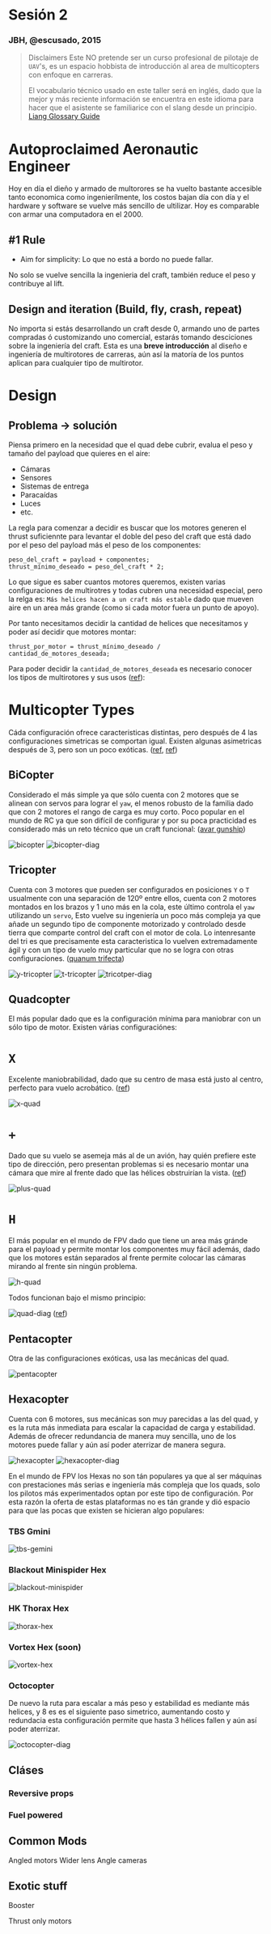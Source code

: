 # Sesión 2
### JBH, @escusado, 2015

> Disclaimers
> Este NO pretende ser un curso profesional de pilotaje de `UAV`'s, es un espacio
> hobbista de introducción al area de multicopters con enfoque en carreras.
>
> El vocabulario técnico usado en este taller será en inglés, dado que la mejor y
> más reciente información se encuentra en este idioma para hacer que el asistente
> se familiarice con el slang desde un principio.
> [Liang Glossary Guide](http://blog.oscarliang.net/quadcopter-acronyms-term-glossary-word-drone/)

# Autoproclaimed Aeronautic Engineer

Hoy en día el dieño y armado de multorores se ha vuelto bastante accesible tanto
economica como ingenierílmente, los costos bajan día con día y el hardware y software
se vuelve más sencillo de ultilizar. Hoy es comparable con armar una computadora
en el 2000.

## #1 Rule

- Aim for simplicity: Lo que no está a bordo no puede fallar.

No solo se vuelve sencilla la ingenieria del craft, también reduce el peso y
contribuye al lift.

## Design and iteration (Build, fly, crash, repeat)

No importa si estás desarrollando un craft desde 0, armando uno de partes compradas
ó customizando uno comercial, estarás tomando desciciones sobre la ingeniería del
craft. Esta es una **breve introducción** al diseño e ingeniería de multirotores de
carreras, aún así la matoría de los puntos aplican para cualquier tipo de multirotor.

# Design

## Problema -> solución

Piensa primero en la necesidad que el quad debe cubrir, evalua el peso y tamaño
del payload que quieres en el aire:

- Cámaras
- Sensores
- Sistemas de entrega
- Paracaídas
- Luces
- etc.

La regla para comenzar a decidir es buscar que los motores generen el thrust
suficiennte para levantar el doble del peso del craft que está dado por
el peso del payload más el peso de los componentes:

```
peso_del_craft = payload + componentes;
thrust_mínimo_deseado = peso_del_craft * 2;
```
Lo que sigue es saber cuantos motores queremos, existen varias configuraciones
de multirotres y todas cubren una necesidad especial, pero la relga es: `Más helices
hacen a un craft más estable` dado que mueven aire en un area más grande (como
si cada motor fuera un punto de apoyo).

Por tanto necesitamos decidir la cantidad de helices que necesitamos y poder
así decidir que motores montar:

```
thrust_por_motor = thrust_mínimo_deseado / cantidad_de_motores_deseada;
```

Para poder decidir la `cantidad_de_motores_deseada` es necesario conocer los
tipos de multirotores y sus usos ([ref](http://blog.oscarliang.net/how-to-choose-motor-and-propeller-for-quadcopter/)):

# Multicopter Types

Cáda configuración ofrece caracteristicas distintas, pero después de 4 las configuraciones
simetricas se comportan igual. Existen algunas asimetricas después de 3, pero son un
poco exóticas. ([ref](http://www.dronethusiast.com/what-you-should-know-about-multicopter-configurations/), [ref](http://www.computersrwilde.com/Projects/hexacopter/design1.html))

## BiCopter

Considerado el más simple ya que sólo cuenta con 2 motores que se alinean con servos
para lograr el `yaw`, el menos robusto de la familia dado que con 2
motores el rango de carga es muy corto. Poco popular en el mundo de RC ya que
son difícil de configurar y por su poca practicidad es considerado más un reto
técnico que un craft funcional: ([avar gunship](http://flitetest.com/articles/Avatar_Gunship_Scratch_Build))

![bicopter](/img/bicopter.jpg)
![bicopter-diag](/img/bicopter-diag.jpg)



## Tricopter

Cuenta con 3 motores que pueden ser configurados en posiciones `Y` o `T` usualmente
con una separación de 120º entre ellos, cuenta con 2 motores montados en los
brazos y 1 uno más en la cola, este último controla el `yaw` utilizando un `servo`,
Esto vuelve su ingeniería un poco más compleja ya que añade un segundo tipo de
componente motorizado y controlado desde tierra que comparte control del craft
con el motor de cola. Lo intenresante del tri es que precisamente esta caracteristica
lo vuelven extremadamente ágil y con un tipo de vuelo muy particular que no se
logra con otras configuraciones. ([quanum trifecta](https://www.youtube.com/watch?v=wD3rhzxb9I8))

![y-tricopter](/img/y-tricopter.png)
![t-tricopter](/img/t-tricopter.png)
![tricotper-diag](/img/tricopter-diag.jpg)

## Quadcopter

El más popular dado que es la configuración mínima para maniobrar con un sólo tipo
de motor. Existen várias configuraciónes:

# `X`

Excelente maniobrabilidad, dado que su centro de masa está justo al centro, perfecto
para vuelo acrobático. ([ref](https://www.youtube.com/watch?v=oR3q4hlmoEo))

![x-quad](/img/x-quad.jpg)

# `+`

Dado que su vuelo se asemeja más al de un avión, hay quién prefiere este tipo de
dirección, pero presentan problemas si es necesario montar una cámara que mire al
frente dado que las hélices obstruirían la vista. ([ref](https://www.youtube.com/watch?v=Cwx5GqKW--8))

![plus-quad](/img/plus-quad.jpg)

# `H`

El más popular en el mundo de FPV dado que tiene un area más gránde para el payload
y permite montar los componentes muy fácil además, dado que los motores están
separados al frente permite colocar las cámaras mirando al frente sin ningún problema.

![h-quad](/img/h-quad.jpg)

Todos funcionan bajo el mismo principio:

![quad-diag](/img/quad-diag.jpg)
([ref](https://sites.google.com/site/npaecopterguide/multirotor_getting_started/flight-theory-multi-rotor))

## Pentacopter

Otra de las configuraciones exóticas, usa las mecánicas del quad.

![pentacopter](/img/pentacopter.png)

## Hexacopter

Cuenta con 6 motores, sus mecánicas son muy parecidas a las del quad, y es la
ruta más inmediata para escalar la capacidad de carga y estabilidad. Además de
ofrecer redundancia de manera muy sencilla, uno de los motores puede fallar y aún
así poder aterrizar de manera segura.

![hexacopter](/img/hexacopter.jpg)
![hexacopter-diag](/img/hexacopter-diag.jpg)

En el mundo de FPV los Hexas no son tán populares ya que al ser máquinas con
prestaciones más serias e ingeniería más compleja que los quads, solo los pilotos
más experimentados optan por este tipo de configuración. Por esta razón la oferta
de estas plataformas no es tán grande y dió espacio para que las pocas que existen
se hicieran algo populares:

### TBS Gmini
![tbs-gemini](/img/tbs-gemini.jpg)

### Blackout Minispider Hex
![blackout-minispider](/img/blackout-minispider.JPG)

### HK Thorax Hex
![thorax-hex](/img/thorax-hex.jpg)

### Vortex Hex (soon)
![vortex-hex](/img/vortex-hex.jpg)

### Octocopter

De nuevo la ruta para escalar a más peso y estabilidad es mediante más helices,
y 8 es es el siguiente paso simetrico, aumentando costo y redundacia esta
configuración permite que hasta 3 hélices fallen y aún así poder aterrizar.

![octocopter-diag](/img/octocopter-diag.png)


## Cláses

### Reversive props

### Fuel powered

## Common Mods

Angled motors
Wider lens
Angle cameras

## Exotic stuff

Booster

Thrust only motors